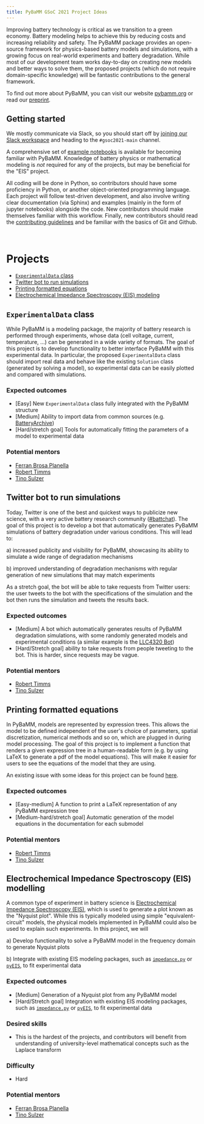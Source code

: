```yaml
---
title: PyBaMM GSoC 2021 Project Ideas
---
```


Improving battery technology is critical as we transition to a green economy. Battery modeling helps to achieve this by reducing costs and increasing reliability and safety. The PyBaMM package provides an open-source framework for physics-based battery models and simulations, with a growing focus on real-world experiments and battery degradation.
While most of our development team works day-to-day on creating new models and better ways to solve them, the proposed projects (which do not require domain-specific knowledge) will be fantastic contributions to the general framework.

To find out more about PyBaMM, you can visit our website [pybamm.org](pybamm.org) or read our [preprint](https://ecsarxiv.org/67ckj/).

## Getting started

We mostly communicate via Slack, so you should start off by [joining our Slack workspace](https://www.pybamm.org/contact) and heading to the `#gsoc2021-main` channel.

A comprehensive set of [example notebooks](https://docs.pybamm.org/en/latest/source/examples/index.html) is available for becoming familiar with PyBaMM.
Knowledge of battery physics or mathematical modeling is *not* required for any of the projects, but may be beneficial for the "EIS" project.

All coding will be done in Python, so contributors should have some proficiency in Python, or another object-oriented programming language.
Each project will follow test-driven development, and also involve writing clear documentation (via Sphinx) and examples (mainly in the form of jupyter notebooks) alongside the code. New contributors should make themselves familiar with this workflow.
Finally, new contributors should read the [contributing guidelines](https://github.com/pybamm-team/PyBaMM/blob/develop/CONTRIBUTING.md) and be familiar with the basics of Git and Github.

&nbsp;

# Projects

* [`ExperimentalData` class](#experimentaldata-class)
* [Twitter bot to run simulations](#twitter-bot-to-run-simulations)
* [Printing formatted equations](#printing-formatted-equations)
* [Electrochemical Impedance Spectroscopy (EIS) modeling](#electrochemical-impedance-spectroscopy-eis-modelling)

## `ExperimentalData` class

While PyBaMM is a modeling package, the majority of battery research is performed through experiments, whose data (cell voltage, current, temperature, ...) can be generated in a wide variety of formats.
The goal of this project is to develop functionality to better interface PyBaMM with this experimental data.
In particular, the proposed `ExperimentalData` class should import real data and behave like the existing `Solution` class (generated by solving a model), so experimental data can be easily plotted and compared with simulations.

### Expected outcomes
* [Easy] New `ExperimentalData` class fully integrated with the PyBaMM structure
* [Medium] Ability to import data from common sources (e.g. [BatteryArchive](https://www.batteryarchive.org/))
* [Hard/stretch goal] Tools for automatically fitting the parameters of a model to experimental data

### Potential mentors
* [Ferran Brosa Planella](https://github.com/brosaplanella)
* [Robert Timms](https://github.com/rtimms)
* [Tino Sulzer](https://github.com/tinosulzer)

## Twitter bot to run simulations

Today, Twitter is one of the best and quickest ways to publicize new science, with a very active battery research community ([#battchat](https://twitter.com/hashtag/battchat?src=hashtag_click)).
The goal of this project is to develop a bot that automatically generates PyBaMM simulations of battery degradation under various conditions.
This will lead to:

a) increased publicity and visibility for PyBaMM, showcasing its ability to simulate a wide range of degradation mechanisms

b) improved understanding of degradation mechanisms with regular generation of new simulations that may match experiments

As a stretch goal, the bot will be able to take requests from Twitter users: the user tweets to the bot with the specifications of the simulation and the bot then runs the simulation and tweets the results back.

### Expected outcomes
* [Medium] A bot which automatically generates results of PyBaMM degradation simulations, with some randomly generated models and experimental conditions (a similar example is the [LLC4320 Bot](https://twitter.com/LLC4320Bot))
* [Hard/Stretch goal] ability to take requests from people tweeting to the bot. This is harder, since requests may be vague.

### Potential mentors
* [Robert Timms](https://github.com/rtimms)
* [Tino Sulzer](https://github.com/tinosulzer)

## Printing formatted equations

In PyBaMM, models are represented by expression trees. This allows the model to be defined independent of the user's choice of parameters, spatial discretization, numerical methods and so on, which are plugged in during model processing.
The goal of this project is to implement a function that renders a given expression tree in a human-readable form (e.g. by using LaTeX to generate a pdf of the model equations).
This will make it easier for users to see the equations of the model that they are using.

An existing issue with some ideas for this project can be found [here](https://github.com/pybamm-team/PyBaMM/issues/722).

### Expected outcomes
* [Easy-medium] A function to print a LaTeX representation of any PyBaMM expression tree
* [Medium-hard/stretch goal] Automatic generation of the model equations in the documentation for each submodel

### Potential mentors
* [Robert Timms](https://github.com/rtimms)
* [Tino Sulzer](https://github.com/tinosulzer)

## Electrochemical Impedance Spectroscopy (EIS) modelling

A common type of experiment in battery science is [Electrochemical Impedance Spectroscopy (EIS)](https://www.gamry.com/application-notes/EIS/basics-of-electrochemical-impedance-spectroscopy/), which is used to generate a plot known as the "Nyquist plot".
While this is typically modeled using simple "equivalent-circuit" models, the physical models implemented in PyBaMM could also be used to explain such experiments.
In this project, we will

a) Develop functionality to solve a PyBaMM model in the frequency domain to generate Nyquist plots

b) Integrate with existing EIS modeling packages, such as [`impedance.py`](https://github.com/ECSHackWeek/impedance.py) or [`pyEIS`](https://github.com/kbknudsen/PyEIS), to fit experimental data

### Expected outcomes
* [Medium] Generation of a Nyquist plot from any PyBaMM model
* [Hard/Stretch goal] Integration with existing EIS modeling packages, such as [`impedance.py`](https://github.com/ECSHackWeek/impedance.py) or [`pyEIS`](https://github.com/kbknudsen/PyEIS), to fit experimental data

### Desired skills
* This is the hardest of the projects, and contributors will benefit from understanding of university-level mathematical concepts such as the Laplace transform

### Difficulty
* Hard

### Potential mentors
* [Ferran Brosa Planella](https://github.com/brosaplanella)
* [Tino Sulzer](https://github.com/tinosulzer)
